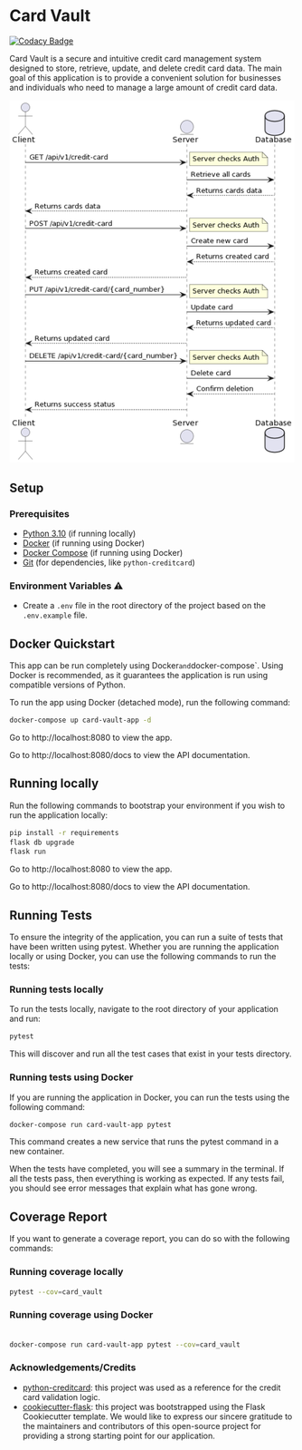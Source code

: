 # Card Vault

[![Codacy Badge](https://api.codacy.com/project/badge/Grade/327117befd1748b6bb501c7d418dfd96)](https://app.codacy.com/gh/leonardomarcao/credit_card?utm_source=github.com&utm_medium=referral&utm_content=leonardomarcao/credit_card&utm_campaign=Badge_Grade)

Card Vault is a secure and intuitive credit card management system designed to store, retrieve, update, and delete credit card data. The main goal of this application is to provide a convenient solution for businesses and individuals who need to manage a large amount of credit card data.

<p align="center">
  <img src="assets/img.png" alt="Sequence Diagram">
</p>

## Setup

### Prerequisites

  - [Python 3.10](https://www.python.org/downloads/release/python-3100/) (if running locally)
  - [Docker](https://docs.docker.com/get-docker/) (if running using Docker)
  - [Docker Compose](https://docs.docker.com/compose/install/) (if running using Docker)
  - [Git](https://git-scm.com/downloads) (for dependencies, like `python-creditcard`)

### Environment Variables ⚠️

  - Create a `.env` file in the root directory of the project based on the `.env.example` file.

## Docker Quickstart

This app can be run completely using Docker` and `docker-compose`. Using Docker is recommended, as it guarantees the application is run using compatible versions of Python.

To run the app using Docker (detached mode), run the following command:

```bash
docker-compose up card-vault-app -d
```



Go to http://localhost:8080 to view the app.

Go to http://localhost:8080/docs to view the API documentation.

## Running locally

Run the following commands to bootstrap your environment if you wish to run the application locally:

```bash
pip install -r requirements
flask db upgrade
flask run
```

Go to http://localhost:8080 to view the app.

Go to http://localhost:8080/docs to view the API documentation.

## Running Tests

To ensure the integrity of the application, you can run a suite of tests that have been written using pytest. Whether you are running the application locally or using Docker, you can use the following commands to run the tests:

### Running tests locally

To run the tests locally, navigate to the root directory of your application and run:

```bash
pytest
```

This will discover and run all the test cases that exist in your tests directory.

### Running tests using Docker

If you are running the application in Docker, you can run the tests using the following command:


```bash
docker-compose run card-vault-app pytest
```

This command creates a new service that runs the pytest command in a new container.

When the tests have completed, you will see a summary in the terminal. If all the tests pass, then everything is working as expected. If any tests fail, you should see error messages that explain what has gone wrong.

## Coverage Report

If you want to generate a coverage report, you can do so with the following commands:

### Running coverage locally

```bash
pytest --cov=card_vault
```

### Running coverage using Docker

```bash

docker-compose run card-vault-app pytest --cov=card_vault
```


### Acknowledgements/Credits

  - [python-creditcard](https://github.com/MaisTodos/python-creditcard): this project was used as a reference for the credit card validation logic.
  - [cookiecutter-flask](https://github.com/cookiecutter-flask/cookiecutter-flask): this project was bootstrapped using the Flask Cookiecutter template. We would like to express our sincere gratitude to the maintainers and contributors of this open-source project for providing a strong starting point for our application.
